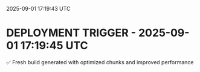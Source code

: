 2025-09-01 17:19:43 UTC
# DEPLOYMENT TRIGGER - 2025-09-01 17:19:45 UTC
✅ Fresh build generated with optimized chunks and improved performance

